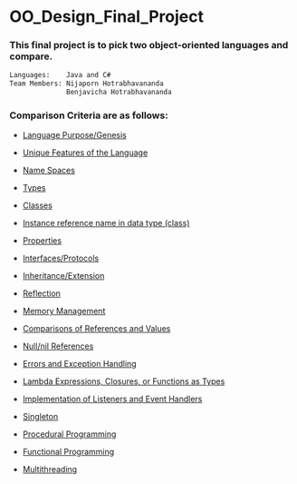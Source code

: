 # OO_Design_Final_Project
### This final project is to pick two object-oriented languages and compare.
```sh
Languages:    Java and C#
Team Members: Nijaporn Hotrabhavananda 
              Benjavicha Hotrabhavananda
```

### Comparison Criteria are as follows: 

- [Language Purpose/Genesis](langPurposes.md)

- [Unique Features of the Language](unique-features.md)
 
- [Name Spaces](namespaces.md)

- [Types](types.md)

- [Classes](classes.md)

- [Instance reference name in data type (class)](instance-reference.md)

- [Properties](properties.md)
 
- [Interfaces/Protocols](interfac-protocals.md)

- [Inheritance/Extension](inheritance-and-extension.md)

- [Reflection](reflection.md)

- [Memory Management](memory-management.md)

- [Comparisons of References and Values](comparison-of-references-and-values.md)

- [Null/nil References](NULL-and-nil-references.md)

- [Errors and Exception Handling](errors-and-exception-handling.md)

- [Lambda Expressions, Closures, or Functions as Types](lambda-expression-closures-or-functions-as-types.md)

- [Implementation of Listeners and Event Handlers](implementation-of-list.md)

- [Singleton](singleton.md)

- [Procedural Programming]([procedural-programming.md)

- [Functional Programming](functional-programming.md)

- [Multithreading](multithreading.md)
